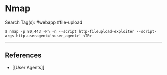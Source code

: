 # Nmap

Search Tag(s): #webapp #file-upload

`$ nmap -p 80,443 -Pn -n --script http-fileupload-exploiter --script-args http.useragent='<user_agent>' <IP>`

---
## References

- [[User Agents]]
